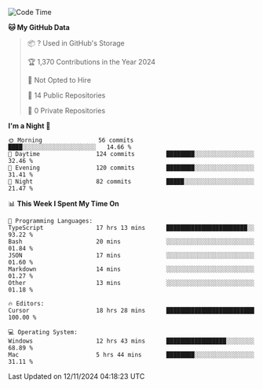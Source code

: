<!--START_SECTION:waka-->
![Code Time](http://img.shields.io/badge/Code%20Time-6%2C327%20hrs%2022%20mins-blue)

**🐱 My GitHub Data** 

> 📦 ? Used in GitHub's Storage 
 > 
> 🏆 1,370 Contributions in the Year 2024
 > 
> 🚫 Not Opted to Hire
 > 
> 📜 14 Public Repositories 
 > 
> 🔑 0 Private Repositories 
 > 
**I'm a Night 🦉** 

```text
🌞 Morning                56 commits          ████░░░░░░░░░░░░░░░░░░░░░   14.66 % 
🌆 Daytime                124 commits         ████████░░░░░░░░░░░░░░░░░   32.46 % 
🌃 Evening                120 commits         ████████░░░░░░░░░░░░░░░░░   31.41 % 
🌙 Night                  82 commits          █████░░░░░░░░░░░░░░░░░░░░   21.47 % 
```


📊 **This Week I Spent My Time On** 

```text
💬 Programming Languages: 
TypeScript               17 hrs 13 mins      ███████████████████████░░   93.22 % 
Bash                     20 mins             ░░░░░░░░░░░░░░░░░░░░░░░░░   01.84 % 
JSON                     17 mins             ░░░░░░░░░░░░░░░░░░░░░░░░░   01.60 % 
Markdown                 14 mins             ░░░░░░░░░░░░░░░░░░░░░░░░░   01.27 % 
Other                    13 mins             ░░░░░░░░░░░░░░░░░░░░░░░░░   01.18 % 

🔥 Editors: 
Cursor                   18 hrs 28 mins      █████████████████████████   100.00 % 

💻 Operating System: 
Windows                  12 hrs 43 mins      █████████████████░░░░░░░░   68.89 % 
Mac                      5 hrs 44 mins       ████████░░░░░░░░░░░░░░░░░   31.11 % 
```


 Last Updated on 12/11/2024 04:18:23 UTC
<!--END_SECTION:waka-->

